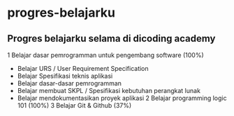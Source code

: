 progres-belajarku
==
Progres belajarku selama di dicoding academy
--
1 Belajar dasar pemrogramman untuk pengembang software (100%)
  - Belajar URS / User Requirement Specification
  - Belajar Spesifikasi teknis aplikasi
  - Belajar dasar-dasar pemrogramman
  - Belajar membuat SKPL / Spesifikasi kebutuhan perangkat lunak
  - Belajar mendokumentasikan proyek aplikasi
2 Belajar programming logic 101 (100%)
3 Belajar Git & Github (37%)
